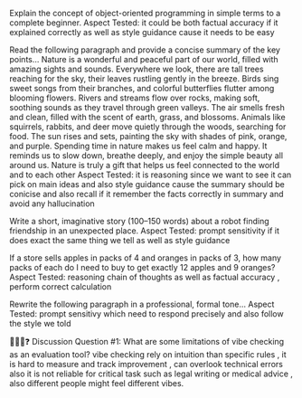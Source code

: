Explain the concept of object-oriented programming in simple terms to a complete beginner.
Aspect Tested: it could be both factual accuracy if it explained correctly as well as style guidance cause it needs to be easy


Read the following paragraph and provide a concise summary of the key points…
Nature is a wonderful and peaceful part of our world, filled with amazing sights and sounds. Everywhere we look, there are tall trees reaching for the sky, their leaves rustling gently in the breeze. Birds sing sweet songs from their branches, and colorful butterflies flutter among blooming flowers. Rivers and streams flow over rocks, making soft, soothing sounds as they travel through green valleys. The air smells fresh and clean, filled with the scent of earth, grass, and blossoms. Animals like squirrels, rabbits, and deer move quietly through the woods, searching for food. The sun rises and sets, painting the sky with shades of pink, orange, and purple. Spending time in nature makes us feel calm and happy. It reminds us to slow down, breathe deeply, and enjoy the simple beauty all around us. Nature is truly a gift that helps us feel connected to the world and to each other
Aspect Tested: it is reasoning since we want to see it can pick on main ideas and also style guidance cause the summary should be conicise and also recall if it remember the facts correctly in summary and avoid any hallucination

Write a short, imaginative story (100–150 words) about a robot finding friendship in an unexpected place.
Aspect Tested: prompt sensitivity if it does exact the same thing we tell as well as style guidance

If a store sells apples in packs of 4 and oranges in packs of 3, how many packs of each do I need to buy to get exactly 12 apples and 9 oranges?
Aspect Tested: reasoning chain of thoughts as well as factual accuracy , perform correct calculation

Rewrite the following paragraph in a professional, formal tone…
Aspect Tested: prompt sensitivy which need to respond precisely and also follow the style we told

🧑‍🤝‍🧑❓ Discussion Question #1:
What are some limitations of vibe checking as an evaluation tool?
vibe checking rely on intuition than specific rules , it is hard to measure and track improvement , can overlook technical errors also it is not reliable for critical task such as legal writing or medical advice , also different people might feel different vibes.